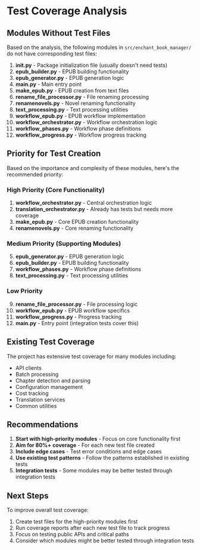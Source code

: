 # Test Coverage Analysis

## Modules Without Test Files

Based on the analysis, the following modules in `src/enchant_book_manager/` do not have corresponding test files:

1. **__init__.py** - Package initialization file (usually doesn't need tests)
2. **epub_builder.py** - EPUB building functionality
3. **epub_generator.py** - EPUB generation logic
4. **main.py** - Main entry point
5. **make_epub.py** - EPUB creation from text files
6. **rename_file_processor.py** - File renaming processing
7. **renamenovels.py** - Novel renaming functionality
8. **text_processing.py** - Text processing utilities
9. **workflow_epub.py** - EPUB workflow implementation
10. **workflow_orchestrator.py** - Workflow orchestration logic
11. **workflow_phases.py** - Workflow phase definitions
12. **workflow_progress.py** - Workflow progress tracking

## Priority for Test Creation

Based on the importance and complexity of these modules, here's the recommended priority:

### High Priority (Core Functionality)
1. **workflow_orchestrator.py** - Central orchestration logic
2. **translation_orchestrator.py** - Already has tests but needs more coverage
3. **make_epub.py** - Core EPUB creation functionality
4. **renamenovels.py** - Core renaming functionality

### Medium Priority (Supporting Modules)
5. **epub_generator.py** - EPUB generation logic
6. **epub_builder.py** - EPUB building functionality
7. **workflow_phases.py** - Workflow phase definitions
8. **text_processing.py** - Text processing utilities

### Low Priority
9. **rename_file_processor.py** - File processing logic
10. **workflow_epub.py** - EPUB workflow specifics
11. **workflow_progress.py** - Progress tracking
12. **main.py** - Entry point (integration tests cover this)

## Existing Test Coverage

The project has extensive test coverage for many modules including:
- API clients
- Batch processing
- Chapter detection and parsing
- Configuration management
- Cost tracking
- Translation services
- Common utilities

## Recommendations

1. **Start with high-priority modules** - Focus on core functionality first
2. **Aim for 80%+ coverage** - For each new test file created
3. **Include edge cases** - Test error conditions and edge cases
4. **Use existing test patterns** - Follow the patterns established in existing tests
5. **Integration tests** - Some modules may be better tested through integration tests

## Next Steps

To improve overall test coverage:
1. Create test files for the high-priority modules first
2. Run coverage reports after each new test file to track progress
3. Focus on testing public APIs and critical paths
4. Consider which modules might be better tested through integration tests
